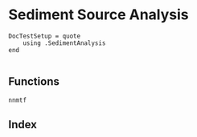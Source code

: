 # Sediment Source Analysis

```@meta
DocTestSetup = quote
    using .SedimentAnalysis
end
```

```@contents
```

## Functions

```@docs
nnmtf
```

## Index

```@index
```
